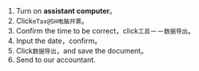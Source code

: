 1. Turn on **assistant computer**。
2. Click`eTax@SH电脑开票`。
3. Confirm the time to be correct，click`工具`－－`数据导出`。
4. Input the date，confirm。
5. Click`数据导出`，and save the document。
6. Send to our accountant.
